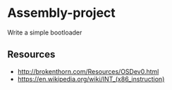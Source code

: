 # Assembly-project
Write a simple bootloader

## Resources
* http://brokenthorn.com/Resources/OSDev0.html
* https://en.wikipedia.org/wiki/INT_(x86_instruction)
